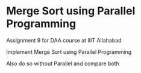 # Merge Sort using Parallel Programming
Assignment 9 for DAA course at IIIT Allahabad

Implement Merge Sort using Parallel Programming

Also do so without Parallel and compare both
